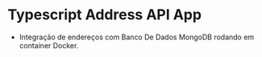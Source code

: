# Typescript Address API App

- Integração de endereços com Banco De Dados MongoDB rodando em container Docker.

